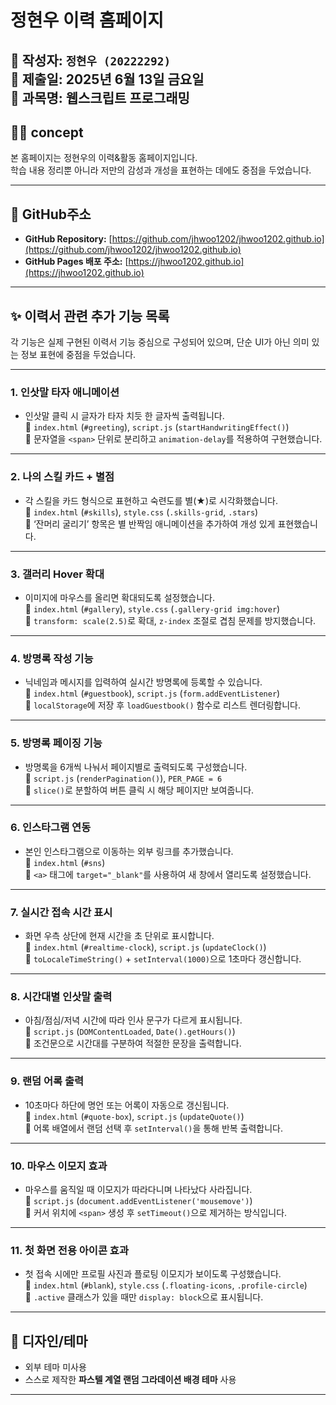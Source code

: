 # 정현우 이력 홈페이지

📌 작성자: `정현우 (20222292)`  
📆 제출일: 2025년 6월 13일 금요일  
📘 과목명: 웹스크립트 프로그래밍  
---

## 🧑‍💻 concept

본 홈페이지는 정현우의 이력&활동 홈페이지입니다.  
학습 내용 정리뿐 아니라 저만의 감성과 개성을 표현하는 데에도 중점을 두었습니다.

---

## 🔗 GitHub주소

- **GitHub Repository:** [https://github.com/jhwoo1202/jhwoo1202.github.io](https://github.com/jhwoo1202/jhwoo1202.github.io)  
- **GitHub Pages 배포 주소:** [https://jhwoo1202.github.io](https://jhwoo1202.github.io)

---

## ✨ 이력서 관련 추가 기능 목록

각 기능은 실제 구현된 이력서 기능 중심으로 구성되어 있으며, 단순 UI가 아닌 의미 있는 정보 표현에 중점을 두었습니다.

---

### 1. 인삿말 타자 애니메이션  
- 인삿말 클릭 시 글자가 타자 치듯 한 글자씩 출력됩니다.  
📍 `index.html` (`#greeting`), `script.js` (`startHandwritingEffect()`)  
📎 문자열을 `<span>` 단위로 분리하고 `animation-delay`를 적용하여 구현했습니다.

---

### 2. 나의 스킬 카드 + 별점  
- 각 스킬을 카드 형식으로 표현하고 숙련도를 별(★)로 시각화했습니다.  
📍 `index.html` (`#skills`), `style.css` (`.skills-grid`, `.stars`)  
📎 ‘잔머리 굴리기’ 항목은 별 반짝임 애니메이션을 추가하여 개성 있게 표현했습니다.

---

### 3. 갤러리 Hover 확대  
- 이미지에 마우스를 올리면 확대되도록 설정했습니다.  
📍 `index.html` (`#gallery`), `style.css` (`.gallery-grid img:hover`)  
📎 `transform: scale(2.5)`로 확대, `z-index` 조절로 겹침 문제를 방지했습니다.

---

### 4. 방명록 작성 기능  
- 닉네임과 메시지를 입력하여 실시간 방명록에 등록할 수 있습니다.  
📍 `index.html` (`#guestbook`), `script.js` (`form.addEventListener`)  
📎 `localStorage`에 저장 후 `loadGuestbook()` 함수로 리스트 렌더링합니다.

---

### 5. 방명록 페이징 기능  
- 방명록을 6개씩 나눠서 페이지별로 출력되도록 구성했습니다.  
📍 `script.js` (`renderPagination()`), `PER_PAGE = 6`  
📎 `slice()`로 분할하여 버튼 클릭 시 해당 페이지만 보여줍니다.

---

### 6. 인스타그램 연동  
- 본인 인스타그램으로 이동하는 외부 링크를 추가했습니다.  
📍 `index.html` (`#sns`)  
📎 `<a>` 태그에 `target="_blank"`를 사용하여 새 창에서 열리도록 설정했습니다.

---

### 7. 실시간 접속 시간 표시  
- 화면 우측 상단에 현재 시간을 초 단위로 표시합니다.  
📍 `index.html` (`#realtime-clock`), `script.js` (`updateClock()`)  
📎 `toLocaleTimeString()` + `setInterval(1000)`으로 1초마다 갱신합니다.

---

### 8. 시간대별 인삿말 출력  
- 아침/점심/저녁 시간에 따라 인사 문구가 다르게 표시됩니다.  
📍 `script.js` (`DOMContentLoaded`, `Date().getHours()`)  
📎 조건문으로 시간대를 구분하여 적절한 문장을 출력합니다.

---

### 9. 랜덤 어록 출력  
- 10초마다 하단에 명언 또는 어록이 자동으로 갱신됩니다.  
📍 `index.html` (`#quote-box`), `script.js` (`updateQuote()`)  
📎 어록 배열에서 랜덤 선택 후 `setInterval()`을 통해 반복 출력합니다.

---

### 10. 마우스 이모지 효과  
- 마우스를 움직일 때 이모지가 따라다니며 나타났다 사라집니다.  
📍 `script.js` (`document.addEventListener('mousemove')`)  
📎 커서 위치에 `<span>` 생성 후 `setTimeout()`으로 제거하는 방식입니다.

---

### 11. 첫 화면 전용 아이콘 효과  
- 첫 접속 시에만 프로필 사진과 플로팅 이모지가 보이도록 구성했습니다.  
📍 `index.html` (`#blank`), `style.css` (`.floating-icons`, `.profile-circle`)  
📎 `.active` 클래스가 있을 때만 `display: block`으로 표시됩니다.

---

## 🎨 디자인/테마

- 외부 테마 미사용  
- 스스로 제작한 **파스텔 계열 랜덤 그라데이션 배경 테마** 사용

---
